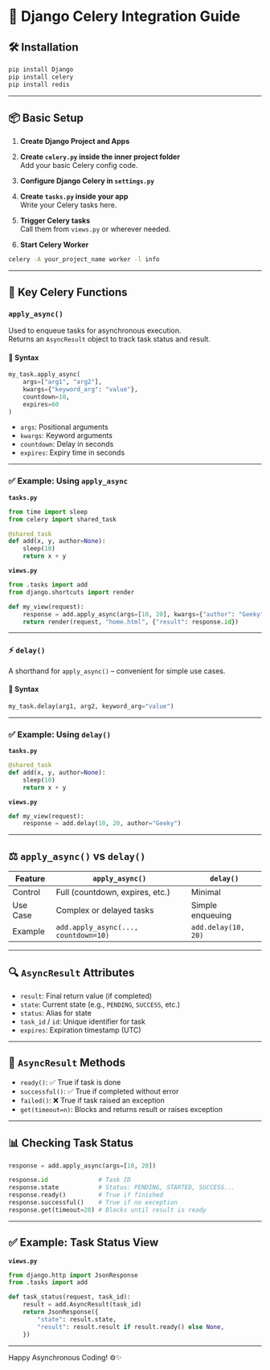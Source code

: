 # 🚀 Django Celery Integration Guide




## 🛠️ Installation

```bash
pip install Django
pip install celery
pip install redis
```

---

## 📦 Basic Setup

1. **Create Django Project and Apps**

2. **Create `celery.py` inside the inner project folder**  
   Add your basic Celery config code.

3. **Configure Django Celery in `settings.py`**

4. **Create `tasks.py` inside your app**  
   Write your Celery tasks here.

5. **Trigger Celery tasks**  
   Call them from `views.py` or wherever needed.

6. **Start Celery Worker**

```bash
celery -A your_project_name worker -l info
```

---

## 🔧 Key Celery Functions

### `apply_async()`

Used to enqueue tasks for asynchronous execution.  
Returns an `AsyncResult` object to track task status and result.

#### 🧾 Syntax

```python
my_task.apply_async(
    args=["arg1", "arg2"],
    kwargs={"keyword_arg": "value"},
    countdown=10,
    expires=60
)
```

- `args`: Positional arguments
- `kwargs`: Keyword arguments
- `countdown`: Delay in seconds
- `expires`: Expiry time in seconds

---

### ✅ Example: Using `apply_async`

**`tasks.py`**

```python
from time import sleep
from celery import shared_task

@shared_task
def add(x, y, author=None):
    sleep(10)
    return x + y
```

**`views.py`**

```python
from .tasks import add
from django.shortcuts import render

def my_view(request):
    response = add.apply_async(args=[10, 20], kwargs={"author": "Geeky"})
    return render(request, "home.html", {"result": response.id})
```

---

### ⚡ `delay()`

A shorthand for `apply_async()` – convenient for simple use cases.

#### 🧾 Syntax

```python
my_task.delay(arg1, arg2, keyword_arg="value")
```

---

### ✅ Example: Using `delay()`

**`tasks.py`**

```python
@shared_task
def add(x, y, author=None):
    sleep(10)
    return x + y
```

**`views.py`**

```python
def my_view(request):
    response = add.delay(10, 20, author="Geeky")
```

---

## ⚖️ `apply_async()` vs `delay()`

| Feature         | `apply_async()`                          | `delay()`                               |
|----------------|------------------------------------------|------------------------------------------|
| Control        | Full (countdown, expires, etc.)           | Minimal                                  |
| Use Case       | Complex or delayed tasks                  | Simple enqueuing                         |
| Example        | `add.apply_async(..., countdown=10)`      | `add.delay(10, 20)`                      |

---

## 🔍 `AsyncResult` Attributes

- `result`: Final return value (if completed)
- `state`: Current state (e.g., `PENDING`, `SUCCESS`, etc.)
- `status`: Alias for state
- `task_id` / `id`: Unique identifier for task
- `expires`: Expiration timestamp (UTC)

---

## 🧪 `AsyncResult` Methods

- `ready()`: ✅ True if task is done
- `successful()`: ✅ True if completed without error
- `failed()`: ❌ True if task raised an exception
- `get(timeout=n)`: Blocks and returns result or raises exception

---

## 📊 Checking Task Status

```python
response = add.apply_async(args=[10, 20])

response.id              # Task ID
response.state           # Status: PENDING, STARTED, SUCCESS...
response.ready()         # True if finished
response.successful()    # True if no exception
response.get(timeout=20) # Blocks until result is ready
```

---

## ✅ Example: Task Status View

**`views.py`**

```python
from django.http import JsonResponse
from .tasks import add

def task_status(request, task_id):
    result = add.AsyncResult(task_id)
    return JsonResponse({
        "state": result.state,
        "result": result.result if result.ready() else None,
    })
```

---

Happy Asynchronous Coding! ⚙️✨
